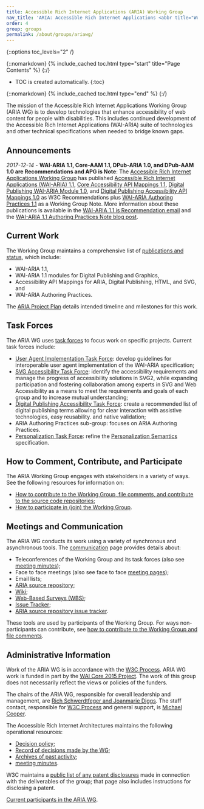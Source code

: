 ```yaml
---
title: Accessible Rich Internet Applications (ARIA) Working Group
nav_title: 'ARIA: Accessible Rich Internet Applications <abbr title="Working Group">WG</abbr>'
order: 4
group: groups
permalink: /about/groups/ariawg/
---
```


{::options toc_levels="2" /}

{::nomarkdown}
{% include_cached toc.html type="start" title="Page Contents" %}
{:/}

-   TOC is created automatically.
{:toc}

{::nomarkdown}
{% include_cached toc.html type="end" %}
{:/}

The mission of the Accessible Rich Internet Applications Working Group
(ARIA WG) is to develop technologies that enhance accessibility of web
content for people with disabilities. This includes continued
development of the Accessible Rich Internet Applications (WAI-ARIA)
suite of technologies and other technical specifications when needed to
bridge known gaps.

## Announcements

*2017-12-14* - **WAI-ARIA 1.1, Core-AAM 1.1, DPub-ARIA 1.0, and DPub-AAM
1.0 are Recommendations and APG is Note**: The [Accessible Rich Internet
Applications Working Group](https://www.w3.org/WAI/ARIA/) has published
[Accessible Rich Internet Applications (WAI-ARIA)
1.1](https://www.w3.org/TR/wai-aria/), [Core Accessibility API Mappings
1.1](https://www.w3.org/TR/core-aam/), [Digital Publishing WAI-ARIA
Module 1.0](https://www.w3.org/TR/dpub-aria/), and [Digital Publishing
Accessibility API Mappings 1.0](https://www.w3.org/TR/dpub-aam/) as W3C
Recommendations plus [WAI-ARIA Authoring Practices
1.1](https://www.w3.org/TR/wai-aria-practices/) as a Working Group Note.
More information about these publications is available in the [WAI-ARIA
1.1 is Recommendation
email](https://lists.w3.org/Archives/Public/w3c-wai-ig/2017OctDec/0239.html)
and the [WAI-ARIA 1.1 Authoring Practices Note blog
post](https://www.w3.org/blog/2017/12/wai-aria-authoring-practices-note).

## Current Work

The Working Group maintains a comprehensive list of [publications and
status](deliverables), which include:

-   WAI-ARIA 1.1,
-   WAI-ARIA 1.1 modules for Digital Publishing and Graphics,
-   Accessibility API Mappings for ARIA, Digital Publishing, HTML, and
    SVG, and
-   WAI-ARIA Authoring Practices.

The [ARIA Project Plan](project) details intended timeline and
milestones for this work.

## Task Forces

The ARIA WG uses [task forces](task-forces) to focus work on specific
projects. Current task forces include:

-   [User Agent Implementation Task
    Force](http://www.w3.org/WAI/PF/aria-ua-task-force): develop
    guidelines for interoperable user agent implementation of the
    WAI-ARIA specification;
-   [SVG Accessibility Task
    Force](http://www.w3.org/WAI/PF/svg-a11y-tf/): identify the
    accessibility requirements and manage the progress of accessibility
    solutions in SVG2, while expanding participation and fostering
    collaboration among experts in SVG and Web Accessibility as a means
    to meet the requirements and goals of each group and to increase
    mutual understanding;
-   [Digital Publishing Accessibility Task
    Force](http://www.w3.org/WAI/PF/dpub-a11y-tf/): create a recommended
    list of digital publishing terms allowing for clear interaction with
    assistive technologies, easy reusability. and native validation;
-   ARIA Authoring Practices sub-group: focuses on ARIA Authoring
    Practices.
-   [Personalization Task Force](task-forces/personalization/): refine
    the [Personalization
    Semantics](https://www.w3.org/TR/personalization-semantics-1.0/)
    specification.

## How to Comment, Contribute, and Participate

The ARIA Working Group engages with stakeholders in a variety of ways.
See the following resources for information on:

-   [How to contribute to the Working Group, file comments, and
    contribute to the source code repositories](contribute);
-   [How to participate in (join) the Working Group](participation).

## Meetings and Communication

The ARIA WG conducts its work using a variety of synchronous and
asynchronous tools. The [communication](communication) page provides
details about:

-   Teleconferences of the Working Group and its task forces (also see
    [meeting minutes](minutes));
-   Face to face meetings (also see face to face [meeting
    pages](wiki/Meetings));
-   Email lists;
-   [ARIA source repository](https://github.com/w3c/aria/);
-   [Wiki](wiki/);
-   [Web-Based Surveys (WBS)](/2002/09/wbs/83726/);
-   [Issue Tracker](track/);
-   [ARIA source repository issue
    tracker](https://github.com/w3c/aria/issues).

These tools are used by participants of the Working Group. For ways
non-participants can contribute, see [how to contribute to the Working
Group and file comments](contribute).

## Administrative Information

Work of the ARIA WG is in accordance with the [W3C
Process](http://www.w3.org/2015/Process-20150901/). ARIA WG work is
funded in part by the [WAI Core 2015
Project](http://www.w3.org/WAI/Core2015/). The work of this group does
not necessarily reflect the views or policies of the funders.

The chairs of the ARIA WG, responsible for overall leadership and
management, are [Rich Schwerdtfeger and Joanmarie
Diggs](mailto:rschwer@us.ibm.com,jdiggs@igalia.com). The staff contact,
responsible for [W3C Process](http://www.w3.org/Consortium/Process/) and
general support, is [Michael Cooper](http://www.w3.org/People/cooper/).

The Accessible Rich Internet Architectures maintains the following
operational resources:

-   [Decision policy](decision-policy);
-   [Record of decisions made by the WG](wiki/Decisions);
-   [Archives of past activity](archive);
-   [meeting minutes](minutes).

W3C maintains a [public list of any patent
disclosures](http://www.w3.org/2004/01/pp-impl/83726/status) made in
connection with the deliverables of the group; that page also includes
instructions for disclosing a patent.

[Current participants in the ARIA
WG](https://www.w3.org/2000/09/dbwg/details?group=83726&amp;public=1).